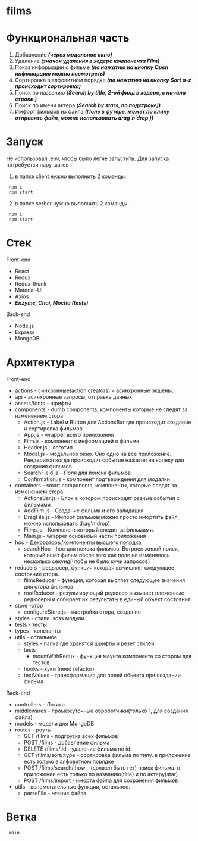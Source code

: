 # films

# Функциональная часть
1. Добавление ***(через модальное окно)***
2. Удаление ***(значок удаления в хедере компонента Film)***
3. Показ информации о фильме  ***(по нажатию на кнопку Open инфомарцию можно посмотреть)***
4. Сортировка в алфовитном порядке ***(по нажатию на кнопку Sort a-z происходит сортировка)***
5. Поиск по названию ***(Search by title, 2-ой филд в хедере, с начала строки )***
6. Поиск по имени актера ***(Search by stars, по подстроке))***
7. Имфорт фильмов из файла ***(Поле в футере, может по клику отправить файл, можно использовать drag'n'drop ))***

# Запуск
Не использовал .env, чтобы было легче запустить. Для запуска потребуется пару шагов
1) в папке client нужно выполнить 2 команды: 

```
 npm i
 npm start
```

2) в папке serber нужно выполнить 2 команды: 

```
 npm i
 npm start
```
# Стек
Front-end

* React
* Redux
* Redux-thunk
* Material-UI
* Axios
* ***Enzyme, Chai, Mocha (tests)***

Back-end
* Node.js
* Express
* MongoDB

# Архитектура

Front-end

* actions - синхронные(action creators) и асинхронные экшены, 
* api - асинхронные запросы, отправка данных
* assets/fonts - шрифты
* components - dumb components, компоненты которые не следят за изменением стора
    * Action.js - Label и Button для ActionsBar где происходит создание и сортировка фильмов
    * App.js - wrapper всего приложения
    * Film.js - компонент с информацией о фильме
    * Header.js - логотип
    * Modal.js - модальное окно. Оно одно на все приложение. Рендерится когда происходит событие нажатия на копнку для создания фильмов.
    * SearchField.js - Поля для поиска фильмов
    * Confirmation.js - компонент подтверждения для модалки
* containers - smart components, компоненты, которые следят за изменением стора
    * ActionsBar.js - Блок в котором происходят разные события с фильмами
    * AddFilm.js - Создание фильма и его валидация
    * DragFile.js - Импорт фильмов(можно просто имортить файл, можно использовать drag'n'drop)
    * Films.js - Компонент который следит за фильмами.
    * Main.js - wrapper основноый части приложения
* hoc - Декораторы/компоненты высшего поярдка 
    * searchHoc - hoc для поиска фильмов. Встроен живой поиск, который ищет фильм после того как поле не изменялось несколько секунд(чтобы не было кучи запросов)    
* reducers - редьюсер, функция которая вычисляет следующее состояние стора.
    * filmsReducer - функция, которая высляет следующее значения для стора фильмов
    * rootReducer - результирующий редюсер вызывает вложенные редюсеры и собирает их результаты в единый объект состояния.    
* store -стор
    * сonfigureStore.js - настройка стора, создание
* styles - стили. scss модули.
* tests - тесты
* types - константы
* utils - остальное
    * styles - папка где хранятся шрифты и резет стилей
    * tests 
       * mountWithRedux - функция маунта компонента со стором для тестов 
    * hooks - хуки (need refactor) 
    * textValues - трансформация для полей обьекта при создании фильма

Back-end
* controllers - Логика
* middlewares - промежуточные оброботчики(только 1, для создания файла)
* models - модели для MongoDB
* routes - роуты
    * GET /films - подгрузка всех фильмов
    * POST /films - добавление фильма
    * DELETE /films/:id - удаление фильма по id
    * GET /films/sort/:type - сортировка фильма по типу. в приложение есть только в алфовитном порядке
    * POST /films/search/:how - (должен быть гет) поиск фильма. в приложении есть только по названию(title) и по актеру(star) 
    * POST /films/import - иморта файла для сохранения фильмов
* utils - вспомогательные функции, остальное. 
    * parseFile - чтение файла

# Ветка

```
 main
```